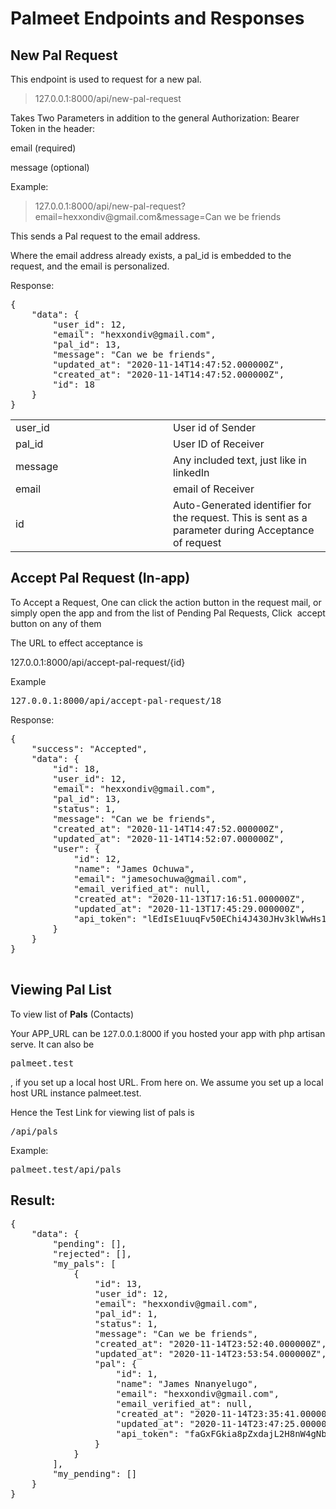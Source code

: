 <h1>Palmeet Endpoints and Responses</h1>
<h2>New Pal Request</h2>
<p>This endpoint is used to request for a new pal.&nbsp;</p>
<blockquote>127.0.0.1:8000/api/new-pal-request</blockquote>
<p>Takes Two Parameters in addition to the general Authorization: Bearer Token in the header:</p>
<p>email (required)</p>
<p>message (optional)</p>
<p>Example:</p>
<blockquote>127.0.0.1:8000/api/new-pal-request?email=hexxondiv@gmail.com&amp;message=Can we be friends</blockquote>
<p>This sends a Pal request to the email address.</p>
<p>Where the email address already exists, a pal_id is embedded to the request, and the email is personalized.</p>
<p>Response:</p>
<pre>{
    &quot;data&quot;: {
        &quot;user_id&quot;: 12,
        &quot;email&quot;: &quot;hexxondiv@gmail.com&quot;,
        &quot;pal_id&quot;: 13,
        &quot;message&quot;: &quot;Can we be friends&quot;,
        &quot;updated_at&quot;: &quot;2020-11-14T14:47:52.000000Z&quot;,
        &quot;created_at&quot;: &quot;2020-11-14T14:47:52.000000Z&quot;,
        &quot;id&quot;: 18
    }
}</pre>
<table style="width: 100%;">
    <tbody>
        <tr>
            <td style="width: 50.0000%;">user_id</td>
            <td style="width: 50.0000%;">User id of Sender</td>
        </tr>
        <tr>
            <td style="width: 50.0000%;">pal_id</td>
            <td style="width: 50.0000%;">User ID of Receiver</td>
        </tr>
        <tr>
            <td style="width: 50.0000%;">message</td>
            <td style="width: 50.0000%;">Any included text, just like in linkedIn</td>
        </tr>
        <tr>
            <td style="width: 50.0000%;">email</td>
            <td style="width: 50.0000%;">email of Receiver</td>
        </tr>
        <tr>
            <td style="width: 50.0000%;">id</td>
            <td style="width: 50.0000%;">Auto-Generated identifier for the request. This is sent as a parameter during Acceptance of request</td>
        </tr>
    </tbody>
</table>
<h2>Accept Pal Request (In-app)</h2>
<p>To Accept a Request, One can click the action button in the request mail, or simply open the app and from the list of Pending Pal Requests, Click &nbsp;accept button on any of them</p>
<p>The URL to effect acceptance is</p>
<p>127.0.0.1:8000/api/accept-pal-request/{id}</p>
<p>Example</p>
<pre>127.0.0.1:8000/api/accept-pal-request/18</pre>
<p>Response:</p>
<pre>{
    &quot;success&quot;: &quot;Accepted&quot;,
    &quot;data&quot;: {
        &quot;id&quot;: 18,
        &quot;user_id&quot;: 12,
        &quot;email&quot;: &quot;hexxondiv@gmail.com&quot;,
        &quot;pal_id&quot;: 13,
        &quot;status&quot;: 1,
        &quot;message&quot;: &quot;Can we be friends&quot;,
        &quot;created_at&quot;: &quot;2020-11-14T14:47:52.000000Z&quot;,
        &quot;updated_at&quot;: &quot;2020-11-14T14:52:07.000000Z&quot;,
        &quot;user&quot;: {
            &quot;id&quot;: 12,
            &quot;name&quot;: &quot;James Ochuwa&quot;,
            &quot;email&quot;: &quot;jamesochuwa@gmail.com&quot;,
            &quot;email_verified_at&quot;: null,
            &quot;created_at&quot;: &quot;2020-11-13T17:16:51.000000Z&quot;,
            &quot;updated_at&quot;: &quot;2020-11-13T17:45:29.000000Z&quot;,
            &quot;api_token&quot;: &quot;lEdIsE1uuqFv50EChi4J430JHv3klWwHs1BXyUZHdCGaKtdQ10ALjHBORxKx&quot;
        }
    }
}

</pre>
<h2>Viewing Pal List</h2>
<p>To view list of <strong>Pals</strong> (Contacts)</p>
<p>Your APP_URL can be <span style="font-family: Tahoma,Geneva, sans-serif;">127.0.0.1:8000</span> if you hosted your app with php artisan serve. It can also be</p>
<pre>palmeet.test</pre>
<p>, if you set up a local host URL. From here on. We assume you set up a local host URL instance palmeet.test.</p>
<p>Hence the Test Link for viewing list of pals is&nbsp;</p>
<pre>/api/pals</pre>
<p>Example:</p>
<pre>palmeet.test/api/pals</pre>
<h2>Result:</h2>
<pre>{
    &quot;data&quot;: {
        &quot;pending&quot;: [],
        &quot;rejected&quot;: [],
        &quot;my_pals&quot;: [
            {
                &quot;id&quot;: 13,
                &quot;user_id&quot;: 12,
                &quot;email&quot;: &quot;hexxondiv@gmail.com&quot;,
                &quot;pal_id&quot;: 1,
                &quot;status&quot;: 1,
                &quot;message&quot;: &quot;Can we be friends&quot;,
                &quot;created_at&quot;: &quot;2020-11-14T23:52:40.000000Z&quot;,
                &quot;updated_at&quot;: &quot;2020-11-14T23:53:54.000000Z&quot;,
                &quot;pal&quot;: {
                    &quot;id&quot;: 1,
                    &quot;name&quot;: &quot;James Nnanyelugo&quot;,
                    &quot;email&quot;: &quot;hexxondiv@gmail.com&quot;,
                    &quot;email_verified_at&quot;: null,
                    &quot;created_at&quot;: &quot;2020-11-14T23:35:41.000000Z&quot;,
                    &quot;updated_at&quot;: &quot;2020-11-14T23:47:25.000000Z&quot;,
                    &quot;api_token&quot;: &quot;faGxFGkia8pZxdajL2H8nW4gNbvVWzR3divbpHqmOcDo0VKe6hN98i60eGvp&quot;
                }
            }
        ],
        &quot;my_pending&quot;: []
    }
}</pre>
